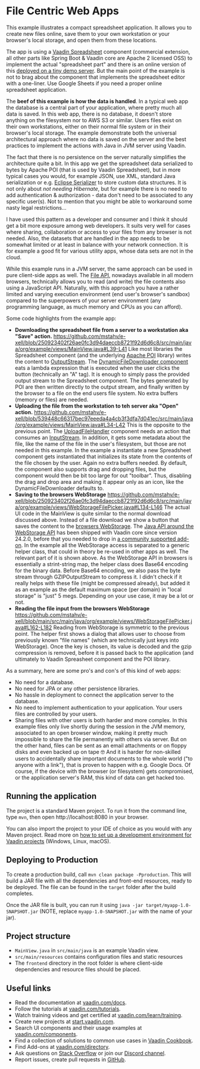 # File Centric Web Apps

This example illustrates a compact spreadsheet application.
It allows you to create new files online, save them to your own workstation or your browser's local storage, and open them from these locations.

The app is using a [Vaadin Spreadsheet](https://vaadin.com/docs/latest/components/spreadsheet) component (commercial extension, all other parts like Spring Boot & Vaadin core are Apache 2 licensed OSS) to implement the actual "spreadsheet part" and there is an online version of this [deployed on a tiny demo server](http://vaadin-e-xell.dokku1.parttio.org/). But the main point of the example is not to brag about the component that implements the spreadsheet editor with a one-liner. Use Google Sheets if you need a proper online spreadsheet application.

The **beef of this example is how the data is handled**. In a typical web app the database is a central part of your application, where pretty much all data is saved. In this web app, there is no database, it doesn't store anything on the filesystem nor to AWS S3 or similar. Users files exist on their own workstations, either on their normal file system or in their browser's local storage. The example demonstrate both the universal architectural approach where no data is saved on the server and the best practices to implement the actions with Java in JVM server using Vaadin.

The fact that there is no persistence on the server naturally simplifies the architecture quite a bit. In this app we get the spreadsheet data serialized to bytes by Apache POI (that is used by Vaadin Spreadsheet), but in more typical cases you would, for example JSON, use XML, standard Java serialization or e.g. [Eclipse Serializer](https://vaadin.com/blog/you-might-not-need-the-database) to store custom data structures. It is not only about *not needing Hibernate*, but for example there is no need to add authentication & authorization - data don't need to be associated to any specific user(s). Not to mention that you might be able to workaround some nasty legal restrictions...

I have used this pattern as a developer and consumer and I think it should get a bit more exposure among web developers. It suits very well for cases where sharing, collaboration or access to your files from any browser is not needed. Also, the datasets that are handled in the app needs to be somewhat limited or at least in balance with your network connection. It is for example a good fit for various utility apps, whose data sets are not in the cloud.

While this example runs in a JVM server, the same approach can be used in pure client-side apps as well. The [File API](https://developer.mozilla.org/en-US/docs/Web/API/File), nowadays available in all modern browsers, technically allows you to read (and write) the file contents also using a JavaScript API. Naturally, with this approach you have a rather limited and varying execution environment (end user's browser's sandbox) compared to the superpowers of your server environment (any programming language, as much memory and CPUs as you can afford).

Some code highlights from the example app:

 * **Downloading the spreadsheet file from a server to a workstation aka "Save" action.** 
   https://github.com/mstahv/e-xell/blob/250923402f26ae0fc3d94daeccb8721f92d6d6c8/src/main/java/org/example/views/MainView.java#L39-L41
   Like most libraries the Spreadsheet component (and the underlying [Apache POI](https://poi.apache.org) library) writes the content to [OutputStream](https://docs.oracle.com/en/java/javase/21/docs/api/java.base/java/io/OutputStream.html). The [DynamicFileDownloader component](https://vaadin.com/directory/component/flow-viritin) eats a lambda expression that is executed when the user clicks the button (technically an "A" tag). It is enough to simply pass the provided output stream to the Spreadsheet component. The bytes generated by POI are then written directly to the output stream, and finally written by the browser to a file on the end users file system. No extra buffers (memory or files) are needed.
 * **Uploading the file from the workstation to teh server aka "Open" action.**
   https://github.com/mstahv/e-xell/blob/539448c66317bec97eeeda4a4cb3f3dfa7d041ec/src/main/java/org/example/views/MainView.java#L34-L42
   This is the opposite to the previous point. The [UploadFileHandler](https://vaadin.com/directory/component/flow-viritin) component needs an action that consumes an [InputStream](https://docs.oracle.com/en/java/javase/21/docs/api/java.base/java/io/InputStream.html). In addition, it gets some metadata about the file, like the name of the file in the user's filesystem, but those are not needed in this example. In the example a instantiate a new Spreadsheet component gets instantiated that initializes its state from the contents of the file chosen by the user. Again no extra buffers needed. By default, the component also supports drag and dropping files, but the component would then be bit too large for out "toolbar". Thus, disabling the drag and drop area and making it appear only as an icon, like the DynamicFileDownloader defaults to.
 * **Saving to the browsers WebStorage**
   https://github.com/mstahv/e-xell/blob/250923402f26ae0fc3d94daeccb8721f92d6d6c8/src/main/java/org/example/views/WebStorageFilePicker.java#L134-L146
   The actual UI code in the MainView is quite similar to the normal download discussed above. Instead of a file download we show a button that saves the content to the [browsers WebStorage](https://developer.mozilla.org/en-US/docs/Web/API/Web_Storage_API). The [Java API around the WebStorage API](https://vaadin.com/docs/latest/advanced/web-storage-api) has been shipped with Vaadin core since version 24.2.0, before that you needed to drop in [a community supported add-on](https://vaadin.com/directory/). In the example all the WebStorage access is separated to a generic helper class, that could in theory be re-used in other apps as well. The relevant part of it is shown above. As the WebStorage API in browsers is essentially a strint-string map, the helper class does Base64 encoding for the binary data. Before Base64 encoding, we also pass the byte stream through GZIPOutputStream to compress it. I didn't check if it really helps with these file (might be compressed already), but added it as an example as the default maximum space (per domain) in "local storage" is "just" 5 megs. Depending on your use case, it may be a lot or not.
 * **Reading the file input from the browsers WebStorage** 
   https://github.com/mstahv/e-xell/blob/main/src/main/java/org/example/views/WebStorageFilePicker.java#L162-L182
   Reading from WebStorage is symmetric to the previous point. The helper first shows a dialog that allows user to choose from previously known "file names" (which are technically just keys into WebStorage). Once the key is chosen, its value is decoded and the gzip compression is removed, before it is passed back to the application (and ultimately to Vaadin Spreasheet component and the POI library.

As a summary, here are some pro's and con's of this kind of web apps:

 * No need for a database.
 * No need for JPA or any other persistence libraries.
 * No hassle in deployment to connect the application server to the database.
 * No need to implement authentication to your application. Your users files are controlled by your users.
 * Sharing files with other users is both harder and more complex. In this example files only live shortly during the session in the JVM memory, associated to an open browser window, making it pretty much impossible to share the file permanently with others via server. But on the other hand, files can be sent as an email attachments or on floppy disks and even backed up on tape 🤓 And it is harder for non-skilled users to accidentally share important documents to the whole world ("to anyone with a link"), that is proven to happen with e.g. Google Docs. Of course, if the device with the browser (or filesystem) gets compromised, or the application server's RAM, this kind of data can get hacked too.

## Running the application
The project is a standard Maven project. To run it from the command line,
type `mvn`, then open http://localhost:8080 in your browser.

You can also import the project to your IDE of choice as you would with any
Maven project. Read more on [how to set up a development environment for
Vaadin projects](https://vaadin.com/docs/latest/guide/install) (Windows, Linux, macOS).

## Deploying to Production
To create a production build, call `mvn clean package -Pproduction`.
This will build a JAR file with all the dependencies and front-end resources,
ready to be deployed. The file can be found in the `target` folder after the build completes.

Once the JAR file is built, you can run it using
`java -jar target/myapp-1.0-SNAPSHOT.jar` (NOTE, replace 
`myapp-1.0-SNAPSHOT.jar` with the name of your jar).

## Project structure

- `MainView.java` in `src/main/java` is an example Vaadin view.
- `src/main/resources` contains configuration files and static resources
- The `frontend` directory in the root folder is where client-side 
  dependencies and resource files should be placed.

## Useful links

- Read the documentation at [vaadin.com/docs](https://vaadin.com/docs).
- Follow the tutorials at [vaadin.com/tutorials](https://vaadin.com/tutorials).
- Watch training videos and get certified at [vaadin.com/learn/training]( https://vaadin.com/learn/training).
- Create new projects at [start.vaadin.com](https://start.vaadin.com/).
- Search UI components and their usage examples at [vaadin.com/components](https://vaadin.com/components).
- Find a collection of solutions to common use cases in [Vaadin Cookbook](https://cookbook.vaadin.com/).
- Find Add-ons at [vaadin.com/directory](https://vaadin.com/directory).
- Ask questions on [Stack Overflow](https://stackoverflow.com/questions/tagged/vaadin) or join our [Discord channel](https://discord.gg/MYFq5RTbBn).
- Report issues, create pull requests in [GitHub](https://github.com/vaadin/).
